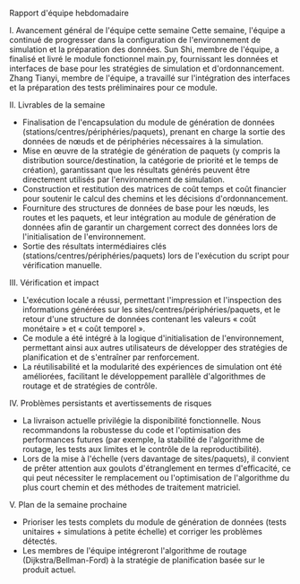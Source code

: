 Rapport d'équipe hebdomadaire

I. Avancement général de l'équipe cette semaine
Cette semaine, l'équipe a continué de progresser dans la configuration de l'environnement de simulation et la préparation des données. Sun Shi, membre de l'équipe, a finalisé et livré le module fonctionnel main.py, fournissant les données et interfaces de base pour les stratégies de simulation et d'ordonnancement. Zhang Tianyi, membre de l'équipe, a travaillé sur l'intégration des interfaces et la préparation des tests préliminaires pour ce module.

II. Livrables de la semaine
- Finalisation de l'encapsulation du module de génération de données (stations/centres/périphéries/paquets), prenant en charge la sortie des données de nœuds et de périphéries nécessaires à la simulation.
- Mise en œuvre de la stratégie de génération de paquets (y compris la distribution source/destination, la catégorie de priorité et le temps de création), garantissant que les résultats générés peuvent être directement utilisés par l'environnement de simulation.
- Construction et restitution des matrices de coût temps et coût financier pour soutenir le calcul des chemins et les décisions d'ordonnancement.
- Fourniture des structures de données de base pour les nœuds, les routes et les paquets, et leur intégration au module de génération de données afin de garantir un chargement correct des données lors de l'initialisation de l'environnement.
- Sortie des résultats intermédiaires clés (stations/centres/périphéries/paquets) lors de l'exécution du script pour vérification manuelle.

III. Vérification et impact
- L'exécution locale a réussi, permettant l'impression et l'inspection des informations générées sur les sites/centres/périphéries/paquets, et le retour d'une structure de données contenant les valeurs « coût monétaire » et « coût temporel ».
- Ce module a été intégré à la logique d'initialisation de l'environnement, permettant ainsi aux autres utilisateurs de développer des stratégies de planification et de s'entraîner par renforcement.
- La réutilisabilité et la modularité des expériences de simulation ont été améliorées, facilitant le développement parallèle d'algorithmes de routage et de stratégies de contrôle.

IV. Problèmes persistants et avertissements de risques
- La livraison actuelle privilégie la disponibilité fonctionnelle. Nous recommandons la robustesse du code et l'optimisation des performances futures (par exemple, la stabilité de l'algorithme de routage, les tests aux limites et le contrôle de la reproductibilité).
- Lors de la mise à l'échelle (vers davantage de sites/paquets), il convient de prêter attention aux goulots d'étranglement en termes d'efficacité, ce qui peut nécessiter le remplacement ou l'optimisation de l'algorithme du plus court chemin et des méthodes de traitement matriciel.

V. Plan de la semaine prochaine
- Prioriser les tests complets du module de génération de données (tests unitaires + simulations à petite échelle) et corriger les problèmes détectés.
- Les membres de l'équipe intégreront l'algorithme de routage (Dijkstra/Bellman-Ford) à la stratégie de planification basée sur le produit actuel.
